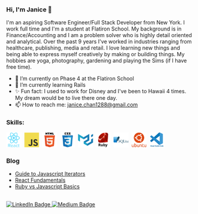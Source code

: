 ### Hi, I'm Janice 👋

I'm an aspiring Software Engineer/Full Stack Developer from New York. I work full time and I'm a student at Flatiron School. My background is in Finance/Accounting and I am a problem solver who is highly detail oriented and analytical. Over the past 9 years I've worked in industries ranging from healthcare, publishing, media and retail. I love learning new things and being able to express myself creatively by making or building things. My hobbies are yoga, photography, gardening and playing the Sims (if I have free time).


- 🔭 I’m currently on Phase 4 at the Flatiron School
- 🌱 I’m currently learning Rails
- ✨ Fun fact: I used to work for Disney and I've been to Hawaii 4 times. My dream would be to live there one day. 
- 📫 How to reach me: janice.chan1288@gmail.com


### Skills:
 <div>
  <img src="https://github.com/devicons/devicon/blob/master/icons/react/react-original-wordmark.svg" title="React" alt="React" width="40" height="40"/>&nbsp;
  <img src="https://github.com/devicons/devicon/blob/master/icons/javascript/javascript-original.svg" title="JavaScript" alt="JavaScript" width="40" height="40"/>&nbsp;
  <img src="https://github.com/devicons/devicon/blob/master/icons/html5/html5-original-wordmark.svg" title="HTML" alt="HTML" width="40" height="40"/>&nbsp;
  <img src="https://github.com/devicons/devicon/blob/master/icons/css3/css3-original-wordmark.svg" title="CSS" alt="CSS" width="40" height="40"/>&nbsp;
  <img src="https://github.com/devicons/devicon/blob/master/icons/materialui/materialui-original.svg" title="Material UI" alt="Material UI" width="40" height="40"/>&nbsp;   
  <img src="https://github.com/devicons/devicon/blob/master/icons/ruby/ruby-original-wordmark.svg" title="ruby" alt="ruby" width="40" height="40"/>&nbsp;
  <img src="https://github.com/devicons/devicon/blob/master/icons/sqlite/sqlite-original-wordmark.svg" title="Sqlite"  alt="Sqlite" width="40" height="40"/>&nbsp;
  <img src="https://github.com/devicons/devicon/blob/master/icons/ubuntu/ubuntu-plain-wordmark.svg" title="Ubuntu"  alt="Ubuntu" width="40" height="40"/>&nbsp;
  <img src="https://github.com/devicons/devicon/blob/master/icons/vscode/vscode-original-wordmark.svg" title="VSCode" alt="VSCode" width="40" height="40"/>&nbsp;  
</div>

### Blog

- [Guide to Javascript Iterators](https://medium.com/@janicecodes/guide-to-javascript-array-iterators-aa7d195fb8c4)
- [React Fundamentals](https://medium.com/@janicecodes/react-fundamentals-in-5-minutes-e61d3adc860c)
- [Ruby vs Javascript Basics](https://medium.com/@janicecodes/ruby-vs-javascript-basics-3aedeffae5d1)

<br>

<div id="badges">
  <a href="https://www.linkedin.com/in/janice-chan-swe/">
    <img src="https://img.shields.io/badge/LinkedIn-blue?style=for-the-badge&logo=linkedin&logoColor=white" alt="LinkedIn Badge"/>
  </a>
  <a href="https://medium.com/@janicecodes">
    <img src="https://img.shields.io/badge/Medium-black?style=for-the-badge&logo=medium&logoColor=white" alt="Medium Badge"/>
  </a>
</div>







<!--

icons https://github.com/devicons/devicon/tree/master/icons

profile views
 <img src="https://komarev.com/ghpvc/?username=your-github-janice87&style=flat-square&color=blue" alt=""/>

- 🔭 I’m currently working in Phase 4 at Flatiron School
- 🌱 I’m currently learning ...
- 👯 I’m looking to collaborate on ...
- 🤔 I’m looking for help with ...
- 💬 Ask me about ...
- 📫 How to reach me: janice.chan1288@gmail.com
- 😄 Pronouns: ...
- ⚡ Fun fact: ... 
https://www.instagram.com/janice.codes/
-->
